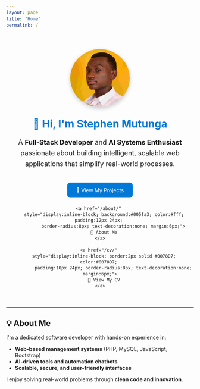 ```yaml
---
layout: page
title: "Home"
permalink: /
---
```


<div align="center" style="margin-top: 40px; margin-bottom: 50px;">

  <img src="/assets/img/profile.jpg" alt="Stephen Mutunga" width="160" 
       style="border-radius: 50%; box-shadow: 0 4px 12px rgba(0,0,0,0.2);">

  <h1 style="margin-top: 25px; color: #0078D7;">👋 Hi, I'm <strong>Stephen Mutunga</strong></h1>

  <p style="font-size: 18px; max-width: 650px; line-height: 1.6; margin: 10px auto;">
    A <strong>Full-Stack Developer</strong> and <strong>AI Systems Enthusiast</strong> passionate about 
    building intelligent, scalable web applications that simplify real-world processes.
  </p>

  <div style="margin-top: 30px;">
    <a href="/projects/" 
       style="display:inline-block; background:#0078D7; color:#fff; padding:12px 24px; 
              border-radius:8px; text-decoration:none; margin:6px;">
       🚀 View My Projects
    </a>
    
    <a href="/about/" 
       style="display:inline-block; background:#005fa3; color:#fff; padding:12px 24px; 
              border-radius:8px; text-decoration:none; margin:6px;">
       👤 About Me
    </a>

    <a href="/cv/" 
       style="display:inline-block; border:2px solid #0078D7; color:#0078D7; 
              padding:10px 24px; border-radius:8px; text-decoration:none; margin:6px;">
       📄 View My CV
    </a>
  </div>
</div>

---

## 💡 About Me

I'm a dedicated software developer with hands-on experience in:

- **Web-based management systems** (PHP, MySQL, JavaScript, Bootstrap)  
- **AI-driven tools and automation chatbots**  
- **Scalable, secure, and user-friendly interfaces**  

I enjoy solving real-world problems through **clean code and innovation**.
